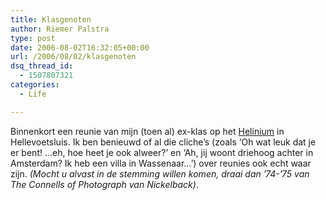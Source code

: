 ```yaml
---
title: Klasgenoten
author: Riemer Palstra
type: post
date: 2006-08-02T16:32:05+00:00
url: /2006/08/02/klasgenoten
dsq_thread_id:
  - 1507807321
categories:
  - Life

---
```

Binnenkort een reunie van mijn (toen al) ex-klas op het [Helinium][1] in Hellevoetsluis. Ik ben benieuwd of al die cliche&#8217;s (zoals &#8216;Oh wat leuk dat je er bent! &#8230;eh, hoe heet je ook alweer?&#8217; en &#8216;Ah, jij woont driehoog achter in Amsterdam? Ik heb een villa in Wassenaar&#8230;&#8217;) over reunies ook echt waar zijn. _(Mocht u alvast in de stemming willen komen, draai dan &#8217;74-&#8217;75 van The Connells of Photograph van Nickelback)_.

 [1]: http://www.helinium.nl/
